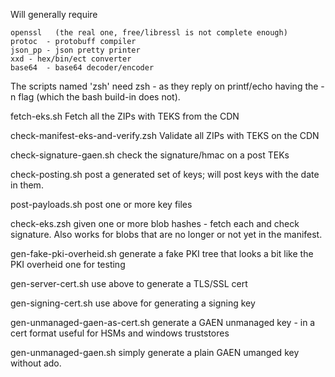 Will generally require

	openssl   (the real one, free/libressl is not complete enough)
	protoc	- protobuff compiler
	json_pp	- json pretty printer
	xxd	- hex/bin/ect converter
	base64	- base64 decoder/encoder

The scripts named 'zsh' need zsh - as they reply on printf/echo having the -n flag (which the bash build-in does not).

fetch-eks.sh
	Fetch all the ZIPs with TEKS from the CDN

check-manifest-eks-and-verify.zsh
	Validate all ZIPs with TEKS on the CDN

check-signature-gaen.sh
	check the signature/hmac on a post TEKs

check-posting.sh
	post a generated set of keys; will post keys with the date in them.

post-payloads.sh
	post one or more key files

check-eks.zsh
	given one or more blob hashes - fetch each and check signature. Also
	works for blobs that are no longer or not yet in the manifest.
	
gen-fake-pki-overheid.sh
	generate a fake PKI tree that looks a bit like the PKI overheid one
	for testing

gen-server-cert.sh
	use above to generate a TLS/SSL cert

gen-signing-cert.sh
	use above for generating a signing key

gen-unmanaged-gaen-as-cert.sh
	generate a GAEN unmanaged key - in a cert format useful for HSMs and
	windows truststores

gen-unmanaged-gaen.sh
	simply generate a plain GAEN umanged key without ado.
